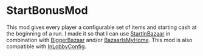 # StartBonusMod

This mod gives every player a configurable set of items and starting cash at the beginning of a run. 
I made it so that I can use [StartInBazaar](https://thunderstore.io/package/MagnusMagnuson/StartInBazaar/) in combination with [BiggerBazaar](https://thunderstore.io/package/MagnusMagnuson/BiggerBazaar/) and/or [BazaarIsMyHome](https://thunderstore.io/package/Lunzir2/BazaarIsMyHome/).
This mod is also compatible with [InLobbyConfig](https://thunderstore.io/package/KingEnderBrine/InLobbyConfig/).